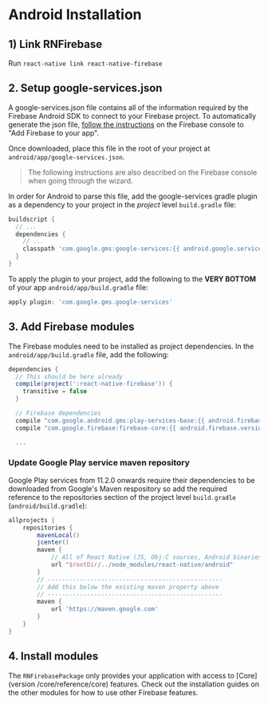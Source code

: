 # Android Installation

## 1) Link RNFirebase

Run `react-native link react-native-firebase`

## 2. Setup google-services.json

A google-services.json file contains all of the information required by the Firebase Android SDK to connect to your Firebase project. To automatically generate the json file, [follow the instructions](https://firebase.google.com/docs/android/setup#add_firebase_to_your_app) on the Firebase console to "Add Firebase to your app".

Once downloaded, place this file in the root of your project at `android/app/google-services.json`.

> The following instructions are also described on the Firebase console when going through the wizard.

In order for Android to parse this file, add the google-services gradle plugin as a dependency to your project in the *project* level `build.gradle` file:

```groovy
buildscript {
  // ...
  dependencies {
    // ...
    classpath 'com.google.gms:google-services:{{ android.google.services }}'
  }
}
```

To apply the plugin to your project, add the following to the **VERY BOTTOM** of your app `android/app/build.gradle` file:

```groovy
apply plugin: 'com.google.gms.google-services'
```

## 3. Add Firebase modules

The Firebase modules need to be installed as project dependencies. In the `android/app/build.gradle` file, add the following:

```groovy
dependencies {
  // This should be here already
  compile(project(':react-native-firebase')) {
    transitive = false
  }

  // Firebase dependencies
  compile "com.google.android.gms:play-services-base:{{ android.firebase.version }}"
  compile "com.google.firebase:firebase-core:{{ android.firebase.version }}"

  ...
```

### Update Google Play service maven repository

Google Play services from 11.2.0 onwards require their dependencies to be downloaded from Google's Maven respository so add the required reference to the repositories section of the project level `build.gradle` (`android/build.gradle`):

```groovy
allprojects {
    repositories {
        mavenLocal()
        jcenter()
        maven {
            // All of React Native (JS, Obj-C sources, Android binaries) is installed from npm
            url "$rootDir/../node_modules/react-native/android"
        }
        // -------------------------------------------------
        // Add this below the existing maven property above
        // -------------------------------------------------
        maven {
            url 'https://maven.google.com'
        }
    }
}
```

## 4. Install modules

The `RNFirebasePackage` only provides your application with access to [Core](version /core/reference/core) features. Check out the installation guides on the other modules for how to use other Firebase features.

